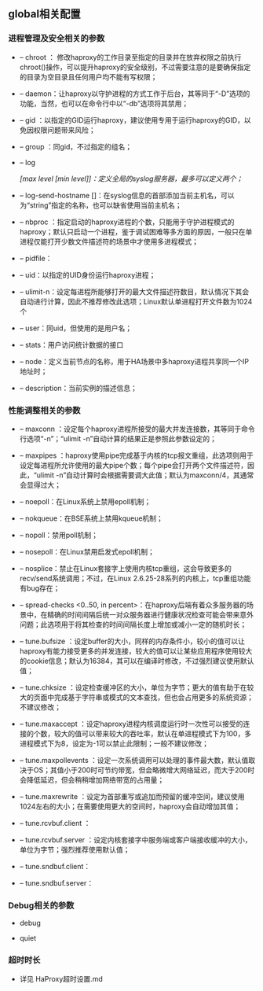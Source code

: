 ## global相关配置

### 进程管理及安全相关的参数

* – chroot <jail dir>：
  修改haproxy的工作目录至指定的目录并在放弃权限之前执行chroot()操作，可以提升haproxy的安全级别，不过需要注意的是要确保指定的目录为空目录且任何用户均不能有写权限；

* – daemon：让haproxy以守护进程的方式工作于后台，其等同于“-D”选项的功能，当然，也可以在命令行中以“-db”选项将其禁用；

* – gid <number>：以指定的GID运行haproxy，建议使用专用于运行haproxy的GID，以免因权限问题带来风险；

* – group <group name>：同gid，不过指定的组名；

* – log <address> <facility> [max level [min level]]：定义全局的syslog服务器，最多可以定义两个；

* – log-send-hostname [<string>]：在syslog信息的首部添加当前主机名，可以为“string”指定的名称，也可以缺省使用当前主机名；

* – nbproc <number>：指定启动的haproxy进程的个数，只能用于守护进程模式的haproxy；默认只启动一个进程，鉴于调试困难等多方面的原因，一般只在单进程仅能打开少数文件描述符的场景中才使用多进程模式；

* – pidfile：

* – uid：以指定的UID身份运行haproxy进程；

* – ulimit-n：设定每进程所能够打开的最大文件描述符数目，默认情况下其会自动进行计算，因此不推荐修改此选项；Linux默认单进程打开文件数为1024个

* – user：同uid，但使用的是用户名；

* – stats：用户访问统计数据的接口

* – node：定义当前节点的名称，用于HA场景中多haproxy进程共享同一个IP地址时；

* – description：当前实例的描述信息；



### 性能调整相关的参数

* – maxconn <number>：设定每个haproxy进程所接受的最大并发连接数，其等同于命令行选项“-n”；“ulimit -n”自动计算的结果正是参照此参数设定的；

* – maxpipes <number>：haproxy使用pipe完成基于内核的tcp报文重组，此选项则用于设定每进程所允许使用的最大pipe个数；每个pipe会打开两个文件描述符，因此，“ulimit -n”自动计算时会根据需要调大此值；默认为maxconn/4，其通常会显得过大；

* – noepoll：在Linux系统上禁用epoll机制；

* – nokqueue：在BSE系统上禁用kqueue机制；

* – nopoll：禁用poll机制；

* – nosepoll：在Linux禁用启发式epoll机制；

* – nosplice：禁止在Linux套接字上使用内核tcp重组，这会导致更多的recv/send系统调用；不过，在Linux 2.6.25-28系列的内核上，tcp重组功能有bug存在；

* – spread-checks <0..50, in percent>：在haproxy后端有着众多服务器的场景中，在精确的时间间隔后统一对众服务器进行健康状况检查可能会带来意外问题；此选项用于将其检查的时间间隔长度上增加或减小一定的随机时长；

* – tune.bufsize <number>：设定buffer的大小，同样的内存条件小，较小的值可以让haproxy有能力接受更多的并发连接，较大的值可以让某些应用程序使用较大的cookie信息；默认为16384，其可以在编译时修改，不过强烈建议使用默认值；

* – tune.chksize <number>：设定检查缓冲区的大小，单位为字节；更大的值有助于在较大的页面中完成基于字符串或模式的文本查找，但也会占用更多的系统资源；不建议修改；

* – tune.maxaccept <number>：设定haproxy进程内核调度运行时一次性可以接受的连接的个数，较大的值可以带来较大的吞吐率，默认在单进程模式下为100，多进程模式下为8，设定为-1可以禁止此限制；一般不建议修改；

* – tune.maxpollevents <number>：设定一次系统调用可以处理的事件最大数，默认值取决于OS；其值小于200时可节约带宽，但会略微增大网络延迟，而大于200时会降低延迟，但会稍稍增加网络带宽的占用量；

* – tune.maxrewrite <number>：设定为首部重写或追加而预留的缓冲空间，建议使用1024左右的大小；在需要使用更大的空间时，haproxy会自动增加其值；

* – tune.rcvbuf.client <number>：

* – tune.rcvbuf.server <number>：设定内核套接字中服务端或客户端接收缓冲的大小，单位为字节；强烈推荐使用默认值；

* – tune.sndbuf.client：

* – tune.sndbuf.server：

### Debug相关的参数

- debug

- quiet

### 超时时长
* 详见 HaProxy超时设置.md